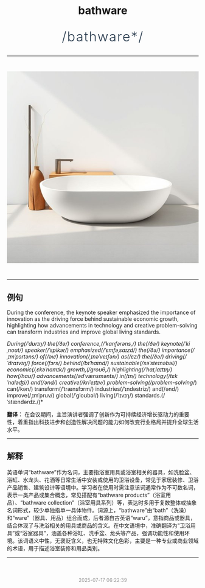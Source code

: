 <div align="center">

# bathware

<div style="margin: 30px 0;">
<h1 style="font-size: 2.5em; font-weight: 300; letter-spacing: 2px; margin: 0; color: #2c3e50;">
/bathware*/
</h1>
</div>

</div>

---

<div align="center" style="margin: 40px 0;">

![bathware](images/bathware.png)

</div>

---

## 例句

During the conference, the keynote speaker emphasized the importance of innovation as the driving force behind sustainable economic growth, highlighting how advancements in technology and creative problem-solving can transform industries and improve global living standards.

*During(/ˈdʊrɪŋ/) the(/ðə/) conference,(/ˈkɑnfərəns,/) the(/ðə/) keynote(/ˈkiˌnoʊt/) speaker(/ˈspikər/) emphasized(/ˈɛmfəˌsaɪzd/) the(/ðə/) importance(/ˌɪmˈpɔrtəns/) of(/əv/) innovation(/ˌɪnəˈveɪʃən/) as(/ɛz/) the(/ðə/) driving(/ˈdraɪvɪŋ/) force(/fɔrs/) behind(/bɪˈhaɪnd/) sustainable(/səˈsteɪnəbəl/) economic(/ˌɛkəˈnɑmɪk/) growth,(/groʊθ,/) highlighting(/ˈhaɪˌlaɪtɪŋ/) how(/haʊ/) advancements(/ədˈvænsmənts/) in(/ɪn/) technology(/tɛkˈnɑləʤi/) and(/ənd/) creative(/kriˈeɪtɪv/) problem-solving(/problem-solving*/) can(/kən/) transform(/ˈtrænsfɔrm/) industries(/ˈɪndəstriz/) and(/ənd/) improve(/ˌɪmˈpruv/) global(/ˈgloʊbəl/) living(/ˈlɪvɪŋ/) standards.(/ˈstændərdz./)*

**翻译：** 在会议期间，主旨演讲者强调了创新作为可持续经济增长驱动力的重要性，着重指出科技进步和创造性解决问题的能力如何改变行业格局并提升全球生活水平。

---

## 解释

英语单词“bathware”作为名词，主要指浴室用具或浴室相关的器具，如洗脸盆、浴缸、水龙头、花洒等日常生活中安装或使用的卫浴设备，常见于家居装修、卫浴产品销售、建筑设计等语境中。学习者在使用时需注意该词通常作为不可数名词，表示一类产品或集合概念，常见搭配有“bathware products”（浴室用品）、“bathware collection”（浴室用具系列）等，表达时多用于复数整体或抽象名词形式，较少单独指单一具体物件。词源上，“bathware”由“bath”（洗澡）和“ware”（器具、用品）组合而成，后者源自古英语“waru”，意指商品或器具，结合体现了与洗浴相关的用具或商品的含义。在中文语境中，准确翻译为“卫浴用具”或“浴室器具”，涵盖各种浴缸、洗手盆、龙头等产品，强调功能性和使用环境。该词语义中性，无褒贬含义，也无特殊文化色彩，主要是一种专业或商业领域的术语，用于描述浴室装修和用品类别。


---

<div align="center" style="margin-top: 50px;">
<small style="color: #999; font-size: 0.9em;">2025-07-17 06:22:39</small>
</div>
